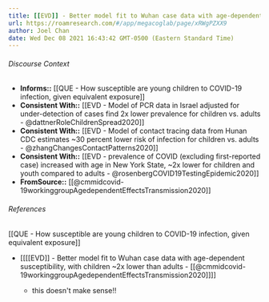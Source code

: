 ```yaml
---
title: [[EVD]] - Better model fit to Wuhan case data with age-dependent susceptibility, with children ~2x lower than adults - [[@cmmidcovid-19workinggroupAgedependentEffectsTransmission2020]]
url: https://roamresearch.com/#/app/megacoglab/page/xRWgPZXX9
author: Joel Chan
date: Wed Dec 08 2021 16:43:42 GMT-0500 (Eastern Standard Time)
---
```




###### Discourse Context

- **Informs::** [[QUE - How susceptible are young children to COVID-19 infection, given equivalent exposure]]
- **Consistent With::** [[EVD - Model of PCR data in Israel adjusted for under-detection of cases find 2x lower prevalence for children vs. adults - @dattnerRoleChildrenSpread2020]]
- **Consistent With::** [[EVD - Model of contact tracing data from Hunan CDC estimates ~30 percent lower risk of infection for children vs. adults - @zhangChangesContactPatterns2020]]
- **Consistent With::** [[EVD - prevalence of COVID (excluding first-reported case) increased with age in New York State, ~2x lower for children and youth compared to adults - @rosenbergCOVID19TestingEpidemic2020]]
- **FromSource::** [[@cmmidcovid-19workinggroupAgedependentEffectsTransmission2020]]

###### References

[[QUE - How susceptible are young children to COVID-19 infection, given equivalent exposure]]

- [[[[EVD]] - Better model fit to Wuhan case data with age-dependent susceptibility, with children ~2x lower than adults - [[@cmmidcovid-19workinggroupAgedependentEffectsTransmission2020]]]]

    - this doesn't make sense!!
